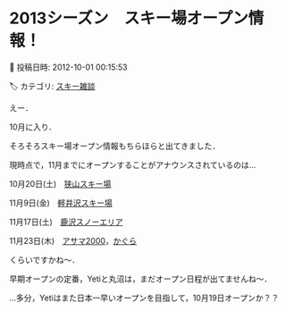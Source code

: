 # 2013シーズン　スキー場オープン情報！

📅 投稿日時: 2012-10-01 00:15:53

🏷️ カテゴリ: [スキー雑談](c1f9d2cb7478308da16419928ea3945e9.md)

えー．





10月に入り．


そろそろスキー場オープン情報もちらほらと出てきました．





現時点で，11月までにオープンすることがアナウンスされているのは…





10月20日(土)　[狭山スキー場](http://www.sayama-ski.jp/)





11月9日(金)　[軽井沢スキー場](http://ski.princehotels.co.jp/karuizawa/)





11月17日(土)　[鹿沢スノーエリア](http://www.kazawa.com/snow/)





11月23日(木)　[アサマ2000](http://www.asama2000.com/index.html)，[かぐら](http://www.princehotels.co.jp/ski/kagura/)





くらいですかね～．





早期オープンの定番，Yetiと丸沼は，まだオープン日程が出てませんね～．





…多分，Yetiはまた日本一早いオープンを目指して，10月19日オープンか？？
